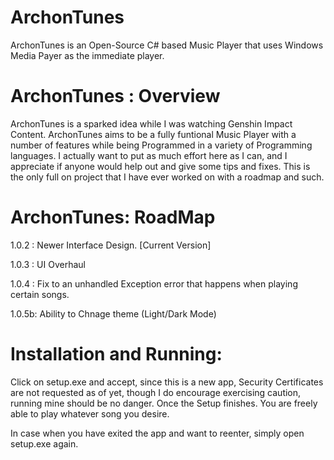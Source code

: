 # ArchonTunes
ArchonTunes is an Open-Source C# based Music Player that uses Windows Media Payer as the immediate player.

# ArchonTunes : Overview

ArchonTunes is a sparked idea while I was watching Genshin Impact Content.
ArchonTunes aims to be a fully funtional Music Player with a number of features while being Programmed in a variety of Programming languages.
I actually want to put as much effort here as I can, and I appreciate if anyone would help out and give some tips and fixes.
This is the only full on project that I have ever worked on with a roadmap and such.

# ArchonTunes: RoadMap

1.0.2 : Newer Interface Design. [Current Version]

1.0.3 : UI Overhaul

1.0.4 : Fix to an unhandled Exception error that happens when playing certain songs.

1.0.5b: Ability to Chnage theme (Light/Dark Mode)


# Installation and Running:

Click on setup.exe and accept, since this is a new app, Security Certificates are not requested as of yet, though I do encourage exercising caution, running mine should be no danger. Once the Setup finishes. You are freely able to play whatever song you desire.

In case when you have exited the app and want to reenter, simply open setup.exe again.
